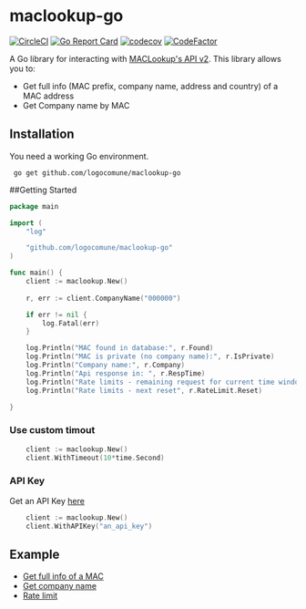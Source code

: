 # maclookup-go
[![CircleCI](https://circleci.com/gh/logocomune/maclookup-go/tree/main.svg?style=svg)](https://circleci.com/gh/logocomune/maclookup-go/tree/main)
[![Go Report Card](https://goreportcard.com/badge/github.com/logocomune/maclookup-go)](https://goreportcard.com/report/github.com/logocomune/maclookup-go)
[![codecov](https://codecov.io/gh/logocomune/maclookup-go/branch/master/graph/badge.svg)](https://codecov.io/gh/logocomune/maclookup-go)
[![CodeFactor](https://www.codefactor.io/repository/github/logocomune/maclookup-go/badge)](https://www.codefactor.io/repository/github/logocomune/maclookup-go)


A Go library for interacting with [MACLookup's API v2](https://maclookup.app/api-v2/documentation). This library allows you to:

- Get full info (MAC prefix, company name, address and country) of a MAC address
- Get Company name by MAC

## Installation

You need a working Go environment.

```shell
 go get github.com/logocomune/maclookup-go
````

##Getting Started

```go
package main

import (
	"log"

	"github.com/logocomune/maclookup-go"
)

func main() {
	client := maclookup.New()
    
	r, err := client.CompanyName("000000")

	if err != nil {
		log.Fatal(err)
	}

	log.Println("MAC found in database:", r.Found)
	log.Println("MAC is private (no company name):", r.IsPrivate)
	log.Println("Company name:", r.Company)
	log.Println("Api response in: ", r.RespTime)
	log.Println("Rate limits - remaining request for current time window:", r.RateLimit.Remaining)
	log.Println("Rate limits - next reset", r.RateLimit.Reset)

}


```

### Use custom timout
```go
    client := maclookup.New()
    client.WithTimeout(10*time.Second) 
```

### API Key
Get an API Key [here](https://maclookup.app/api-v2/plans)
```go
    client := maclookup.New()
	client.WithAPIKey("an_api_key")

```


## Example

- [Get full info of a MAC](/example/lookup)  
- [Get company name](/example/company-name)  
- [Rate limit](/example/rate-limit)  
